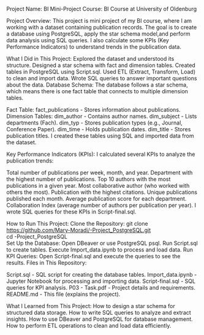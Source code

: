 Project Name: BI Mini-Project 
Course: BI Course at University of Oldenburg

Project Overview:
This project is mini project of my BI course, where I am working with a dataset containing publication records.
The goal is to create a database using PostgreSQL, apply the star schema model,and perform data analysis using SQL queries. 
I also calculate some KPIs (Key Performance Indicators) to understand trends in the publication data.

What I Did in This Project:
Explored the dataset and understood its structure.
Designed a star schema with fact and dimension tables.
Created tables in PostgreSQL using Script.sql.
Used ETL (Extract, Transform, Load) to clean and import data.
Wrote SQL queries to answer important questions about the data.
Database Schema:
The database follows a star schema, which means there is one fact table that connects to multiple dimension tables.

Fact Table: fact_publications - Stores information about publications.
Dimension Tables:
dim_author - Contains author names.
dim_subject - Lists departments (Fach).
dim_typ - Stores publication types (e.g., Journal, Conference Paper).
dim_time - Holds publication dates.
dim_title - Stores publication titles.
I created these tables using SQL and imported data from the dataset.

Key Performance Indicators (KPIs):
I calculated several KPIs to analyze the publication trends:

Total number of publications per week, month, and year.
Department with the highest number of publications.
Top 10 authors with the most publications in a given year.
Most collaborative author (who worked with others the most).
Publication with the highest citations.
Unique publications published each month.
Average publication score for each department.
Collaboration Index (average number of authors per publication per year).
I wrote SQL queries for these KPIs in Script-final.sql.

How to Run This Project:
Clone the Repository:
git clone https://github.com/Mary-Moradi/-Project_PostgreSQL.git  
cd -Project_PostgreSQL  
Set Up the Database:
Open DBeaver or use PostgreSQL psql.
Run Script.sql to create tables.
Execute Import_data.ipynb to process and load data.
Run KPI Queries:
Open Script-final.sql and execute the queries to see the results.
Files in This Repository:

Script.sql - SQL script for creating the database tables.
Import_data.ipynb - Jupyter Notebook for processing and importing data.
Script-final.sql - SQL queries for KPI analysis.
P03 - Task.pdf - Project details and requirements.
README.md - This file (explains the project).

What I Learned from This Project:
How to design a star schema for structured data storage.
How to write SQL queries to analyze and extract insights.
How to use DBeaver and PostgreSQL for database management.
How to perform ETL operations to clean and load data efficiently.
